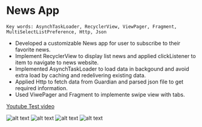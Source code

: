 # News App
```
Key words: AsynchTaskLoader, RecyclerView, ViewPager, Fragment, MultiSelectListPreference, Http, Json
```
* Developed a customizable News app for user to subscribe to their favorite news.
* Implement RecyclerView to display list news and applied clickListener to item to navigate to news website.
* Implemented AsynchTaskLoader to load data in backgound and avoid extra load by caching and redelivering existing data.
* Applied Http to fetch data from Guardian and parsed json file to get required information.
* Used ViwePager and Fragment to implemente swipe view with tabs.

[Youtube Test video](https://youtu.be/3aTVIHpP7D8)


![alt text](https://user-images.githubusercontent.com/24383706/29477973-a237c466-8438-11e7-8f03-a2693e2c5633.JPG )
![alt text](https://user-images.githubusercontent.com/24383706/29477974-a398aabe-8438-11e7-86ab-0f95d187d89a.JPG )
![alt text](https://user-images.githubusercontent.com/24383706/29477975-a507b9a8-8438-11e7-88e9-a7085b43e218.JPG )
![alt text](https://user-images.githubusercontent.com/24383706/30459319-eaf02ef0-997d-11e7-81aa-65a80a9f3fba.JPG )
